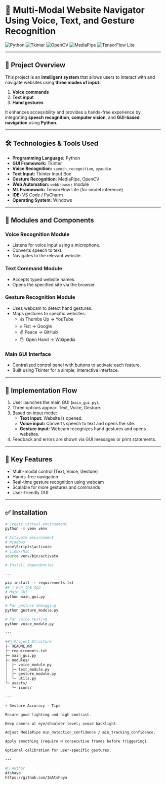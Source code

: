 # 🎯 Multi-Modal Website Navigator Using Voice, Text, and Gesture Recognition

![Python](https://img.shields.io/badge/Python-3.11-blue) ![Tkinter](https://img.shields.io/badge/Tkinter-GUI-green) ![OpenCV](https://img.shields.io/badge/OpenCV-4.x-orange) ![MediaPipe](https://img.shields.io/badge/MediaPipe-Hand%20Gestures-red) ![TensorFlow Lite](https://img.shields.io/badge/TensorFlow%20Lite-ML-purple)

---

## 🧠 Project Overview
This project is an **intelligent system** that allows users to interact with and navigate websites using **three modes of input**:

1. **Voice commands**  
2. **Text input**  
3. **Hand gestures**  

It enhances accessibility and provides a hands-free experience by integrating **speech recognition**, **computer vision**, and **GUI-based navigation** using **Python**.

---

## 🛠️ Technologies & Tools Used
- **Programming Language:** Python  
- **GUI Framework:** Tkinter  
- **Voice Recognition:** `speech_recognition`, `pyaudio`  
- **Text Input:** Tkinter Input Box  
- **Gesture Recognition:** MediaPipe, OpenCV  
- **Web Automation:** `webbrowser` module  
- **ML Framework:** TensorFlow Lite (for model inference)  
- **IDE:** VS Code / PyCharm  
- **Operating System:** Windows

---

## 🧩 Modules and Components

### Voice Recognition Module
- Listens for voice input using a microphone.  
- Converts speech to text.  
- Navigates to the relevant website.  

### Text Command Module
- Accepts typed website names.  
- Opens the specified site via the browser.  

### Gesture Recognition Module
- Uses webcam to detect hand gestures.  
- Maps gestures to specific websites:
  - 👍 Thumbs Up → YouTube  
  - ✊ Fist → Google  
  - ✌️ Peace → GitHub  
  - 🖐️ Open Hand → Wikipedia  

### Main GUI Interface
- Centralized control panel with buttons to activate each feature.  
- Built using Tkinter for a simple, interactive interface.

---

## 🧪 Implementation Flow
1. User launches the main GUI (`main_gui.py`).  
2. Three options appear: Text, Voice, Gesture.  
3. Based on input mode:
   - **Text input:** Website is opened.  
   - **Voice input:** Converts speech to text and opens the site.  
   - **Gesture input:** Webcam recognizes hand gestures and opens websites.  
4. Feedback and errors are shown via GUI messages or print statements.

---

## 🌟 Key Features
- Multi-modal control (Text, Voice, Gesture)  
- Hands-free navigation  
- Real-time gesture recognition using webcam  
- Scalable for more gestures and commands  
- User-friendly GUI

---

## ✅ Installation

```bash
# Create virtual environment
python -m venv venv

# Activate environment
# Windows
venv\Scripts\activate
# Linux/Mac
source venv/bin/activate

# Install dependencies

---

pip install -r requirements.txt
## 🏃 Run the App
# Main GUI
python main_gui.py

# For gesture debugging
python gesture_module.py

# For voice testing
python voice_module.py

---

##📂 Project Structure
├─ README.md
├─ requirements.txt
├─ main_gui.py
├─ modules/
│  ├─ voice_module.py
│  ├─ text_module.py
│  ├─ gesture_module.py
│  └─ utils.py
└─ assets/
   └─ icons/

---

⚡ Gesture Accuracy — Tips

Ensure good lighting and high contrast.

Keep camera at eye/shoulder level; avoid backlight.

Adjust MediaPipe min_detection_confidence / min_tracking_confidence.

Apply smoothing (require N consecutive frames before triggering).

Optional calibration for user-specific gestures.

---

#👤 Author
Atshaya  
https://github.com/ImAtshaya  

